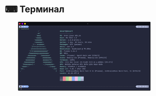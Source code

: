 # ⌨ Терминал

<figure><img src="../../.gitbook/assets/image.png" alt=""><figcaption></figcaption></figure>
